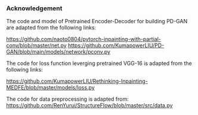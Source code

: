 ### Acknowledgement

The code and model of Pretrained Encoder-Decoder for building PD-GAN are adapted from the following links:

https://github.com/naoto0804/pytorch-inpainting-with-partial-conv/blob/master/net.py
https://github.com/KumapowerLIU/PD-GAN/blob/main/models/network/pconv.py

The code for loss function leverging pretrained VGG-16 is adapted from the following links:

https://github.com/KumapowerLIU/Rethinking-Inpainting-MEDFE/blob/master/models/loss.py

The code for data preprocessing is adapted from:
https://github.com/RenYurui/StructureFlow/blob/master/src/data.py